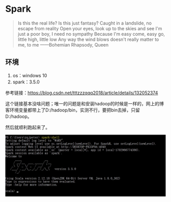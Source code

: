# Spark

> Is this the real life? Is this just fantasy?
Caught in a landslide, no escape from reality
Open your eyes, look up to the skies and see
I'm just a poor boy, I need no sympathy
Because I'm easy come, easy go, little high, little low
Any way the wind blows doesn't really matter to me, to me
——Bohemian Rhapsody, Queen

## 环境

1. os：windows 10
2. spark：3.5.0

参考链接：https://blog.csdn.net/tttzzzqqq2018/article/details/132052374

这个链接基本没啥问题；唯一的问题是和安装hadoop的时候是一样的，网上的博客环境变量都带上了D:/hadoop/bin，实测不行，要把bin去掉，只留D:/hadoop。

然后就顺利跑起来了。

![](./res/spark.png)